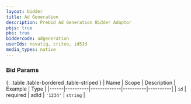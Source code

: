 ```yaml
---
layout: bidder
title: Ad Generation
description: Prebid Ad Generation Bidder Adaptor
pbjs: true
pbs: true
biddercode: adgeneration
userIds: novatiq, criteo, id5Id
media_types: native
---
```



### Bid Params

{: .table .table-bordered .table-striped }
| Name | Scope    | Description | Example  | Type     |
|------|----------|-------------|----------|----------|
| `id` | required | adId        | `'1234'` | `string` |
